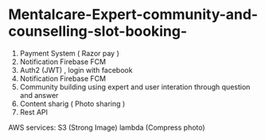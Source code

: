 # Mentalcare-Expert-community-and-counselling-slot-booking-


1. Payment System ( Razor pay )
2. Notification Firebase FCM
3. Auth2 (JWT) , login with facebook
4. Notification Firebase FCM
5. Community building using expert and user interation through question and answer
6. Content sharig ( Photo sharing )
7. Rest API

 AWS services:
    S3 (Strong Image)
    lambda (Compress photo) 
